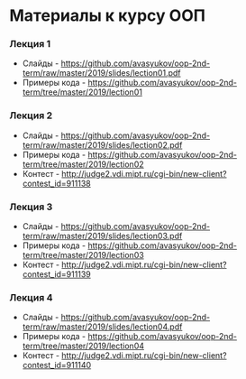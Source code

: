 # Материалы к курсу ООП

### Лекция 1

- Слайды - https://github.com/avasyukov/oop-2nd-term/raw/master/2019/slides/lection01.pdf
- Примеры кода - https://github.com/avasyukov/oop-2nd-term/tree/master/2019/lection01

### Лекция 2

- Слайды - https://github.com/avasyukov/oop-2nd-term/raw/master/2019/slides/lection02.pdf
- Примеры кода - https://github.com/avasyukov/oop-2nd-term/tree/master/2019/lection02
- Контест - http://judge2.vdi.mipt.ru/cgi-bin/new-client?contest_id=911138


### Лекция 3

- Слайды - https://github.com/avasyukov/oop-2nd-term/raw/master/2019/slides/lection03.pdf
- Примеры кода - https://github.com/avasyukov/oop-2nd-term/tree/master/2019/lection03
- Контест - http://judge2.vdi.mipt.ru/cgi-bin/new-client?contest_id=911139


### Лекция 4

- Слайды - https://github.com/avasyukov/oop-2nd-term/raw/master/2019/slides/lection04.pdf
- Примеры кода - https://github.com/avasyukov/oop-2nd-term/tree/master/2019/lection04
- Контест - http://judge2.vdi.mipt.ru/cgi-bin/new-client?contest_id=911140
